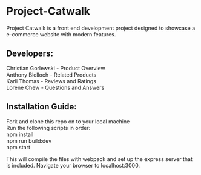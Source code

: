 # Project-Catwalk

Project Catwalk is a front end development project designed to showcase a e-commerce website with modern features.

## Developers:
Christian Gorlewski - Product Overview \
Anthony Blelloch - Related Products \
Karli Thomas - Reviews and Ratings \
Lorene Chew - Questions and Answers 

## Installation Guide:
Fork and clone this repo on to your local machine \
Run the following scripts in order: \
npm install \
npm run build:dev \
npm start 

This will compile the files with webpack and set up the express server that is included. Navigate your browser to localhost:3000.






